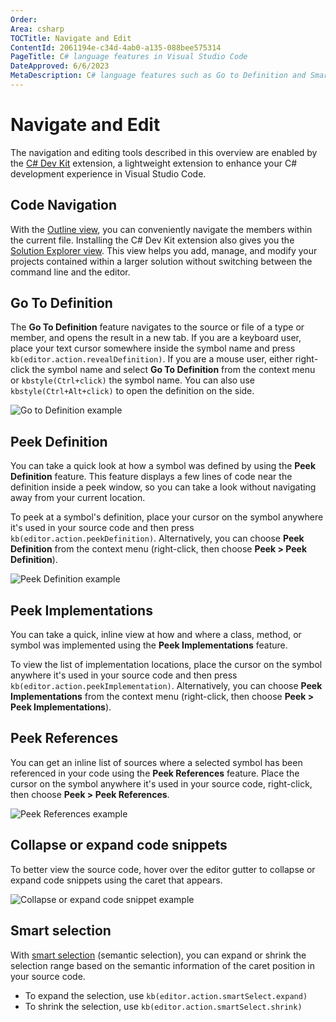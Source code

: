 ```yaml
---
Order:
Area: csharp
TOCTitle: Navigate and Edit
ContentId: 2061194e-c34d-4ab0-a135-088bee575314
PageTitle: C# language features in Visual Studio Code
DateApproved: 6/6/2023
MetaDescription: C# language features such as Go to Definition and Smart selection in Visual Studio Code
---
```


# Navigate and Edit

The navigation and editing tools described in this overview are enabled by the [C# Dev Kit](https://marketplace.visualstudio.com/items?itemName=ms-dotnettools.csdevkit) extension, a lightweight extension to enhance your C# development experience in Visual Studio Code.

## Code Navigation

With the [Outline view](/docs/getstarted/userinterface.md#outline-view), you can conveniently navigate the members within the current file. Installing the C# Dev Kit extension also gives you the [Solution Explorer view](/docs/csharp/project-management.md). This view helps you add, manage, and modify your projects contained within a larger solution without switching between the command line and the editor.

## Go To Definition

The **Go To Definition** feature navigates to the source or file of a type or member, and opens the result in a new tab. If you are a keyboard user, place your text cursor somewhere inside the symbol name and press `kb(editor.action.revealDefinition)`. If you are a mouse user, either right-click the symbol name and select **Go To Definition** from the context menu or `kbstyle(Ctrl+click)` the symbol name.  You can also use `kbstyle(Ctrl+Alt+click)` to open the definition on the side.

![Go to Definition example](images/navigate-edit/go-to-definition.gif)

## Peek Definition

You can take a quick look at how a symbol was defined by using the **Peek Definition** feature. This feature displays a few lines of code near the definition inside a peek window, so you can take a look without navigating away from your current location.

To peek at a symbol's definition, place your cursor on the symbol anywhere it's used in your source code and then press `kb(editor.action.peekDefinition)`. Alternatively, you can choose **Peek Definition** from the context menu (right-click, then choose **Peek > Peek Definition**).

![Peek Definition example](images/navigate-edit/peek-definition.gif)

## Peek Implementations

You can take a quick, inline view at how and where a class, method, or symbol was implemented using the **Peek Implementations** feature.

To view the list of implementation locations, place the cursor on the symbol anywhere it's used in your source code and then press `kb(editor.action.peekImplementation)`.  Alternatively, you can choose **Peek Implementations** from the context menu (right-click, then choose **Peek > Peek Implementations**).

## Peek References

You can get an inline list of sources where a selected symbol has been referenced in your code using the **Peek References** feature.  Place the cursor on the symbol anywhere it's used in your source code, right-click, then choose **Peek > Peek References**.

![Peek References example](images/navigate-edit/peek-references.gif)

## Collapse or expand code snippets

To better view the source code, hover over the editor gutter to collapse or expand code snippets using the caret that appears.

![Collapse or expand code snippet example](images/navigate-edit/collapse-or-expand-code-snippets.gif)

## Smart selection

With [smart selection](https://code.visualstudio.com/updates/v1_33#_smart-select-api) (semantic selection), you can expand or shrink the selection range based on the semantic information of the caret position in your source code.

* To expand the selection, use `kb(editor.action.smartSelect.expand)`
* To shrink the selection, use `kb(editor.action.smartSelect.shrink)`
